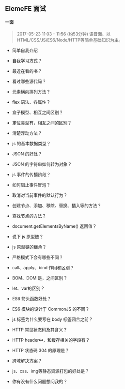 ## ElemeFE 面试

#### 一面

> 2017-05-23 11:03 - 11:56 (约53分钟) 语音面、以HTML/CSS/JS/ES6/Node/HTTP等简单基础知识为主。

- 简单自我介绍

- 自我学习方式？

- 最近在看的书？

- 看过哪些源代码？

- 元素横向排列方法？

- flex 语法、各属性？

- 盒子模型、相互之间区别？

- 定位类型有，相互之间的区别？

- 清楚浮动方法？

- js 的基本数据类型？

- JSON 的好处？

- JSON 的字符串如何转为对象？

- js 事件的传播阶段？

- 如何阻止事件冒泡？

- 取消对当前事件的默认行为？

- 创建节点、添加、移除、替换、插入等的方法？

- 查找节点的方法？

- document.getElementsByName() 返回值？

- 说下 js 原型链？

- js 原型链的继承？

- 严格模式下会有哪些不同？

- call、apply、bind 作用和区别？

- BOM、DOM 是，之间区别？

- let、var的区别？

- ES6 箭头函数好处？

- ES6 模块的设计于 CommonJS 的不同？

- js 标签为什么要写在 body 标签闭合之前？

- HTTP 常见状态码及其含义？

- HTTP header中，和缓存相关的字段有？

- HTTP 状态码 304 的原理是？

- 跨域解决方案？

- js、css、img等静态资源打包的好处是？

- 你有没有什么问题想问我的？